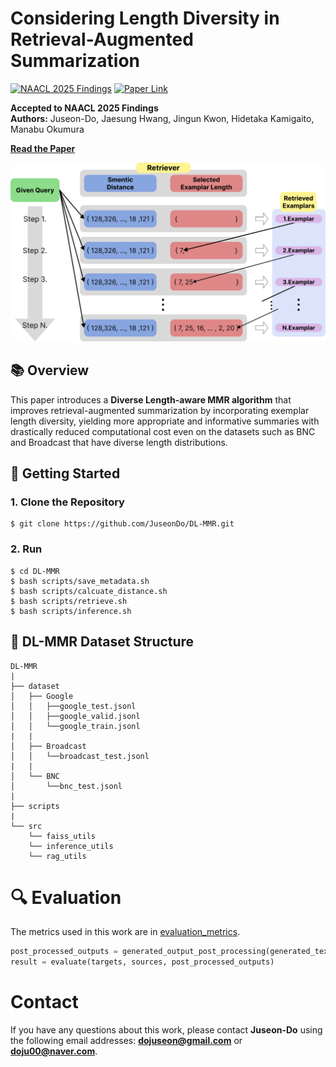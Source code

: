 # Considering Length Diversity in Retrieval-Augmented Summarization

[![NAACL 2025 Findings](https://img.shields.io/badge/NAACL-2025_Findings-blue)](#) [![Paper Link](https://img.shields.io/badge/Paper-View-green)](https://arxiv.org/abs/2503.09249)

**Accepted to NAACL 2025 Findings**  
**Authors:** Juseon-Do, Jaesung Hwang, Jingun Kwon, Hidetaka Kamigaito, Manabu Okumura

[**Read the Paper**](https://arxiv.org/abs/2503.09249)

![DL-MMR](image/dl-mmr_figure1.png)

## 📚 Overview
This paper introduces a **Diverse Length-aware MMR algorithm** that improves retrieval-augmented summarization by incorporating exemplar length diversity, yielding more appropriate and informative summaries with drastically reduced computational cost even on the datasets such as BNC and Broadcast that have diverse length distributions.


## 🚀 Getting Started
### 1. Clone the Repository
```
$ git clone https://github.com/JuseonDo/DL-MMR.git
```

### 2. Run
```
$ cd DL-MMR
$ bash scripts/save_metadata.sh
$ bash scripts/calcuate_distance.sh
$ bash scripts/retrieve.sh
$ bash scripts/inference.sh
```


## 📂 DL-MMR Dataset Structure
```
DL-MMR
|
├── dataset
│   ├── Google
│   │   ├──google_test.jsonl
│   │   ├──google_valid.jsonl
│   │   └──google_train.jsonl
|   |
│   ├── Broadcast
│   │   └──broadcast_test.jsonl
|   |
│   └── BNC
│       └──bnc_test.jsonl
|   
├── scripts
|
└── src
    └── faiss_utils
    └── inference_utils
    └── rag_utils
```



# 🔍 Evaluation
The metrics used in this work are in [evaluation_metrics](https://github.com/JuseonDo/InstructCMP/evaluation).

```python
post_processed_outputs = generated_output_post_processing(generated_text)
result = evaluate(targets, sources, post_processed_outputs)
```

# Contact
If you have any questions about this work, please contact **Juseon-Do** using the following email addresses: **dojuseon@gmail.com** or **doju00@naver.com**. 

